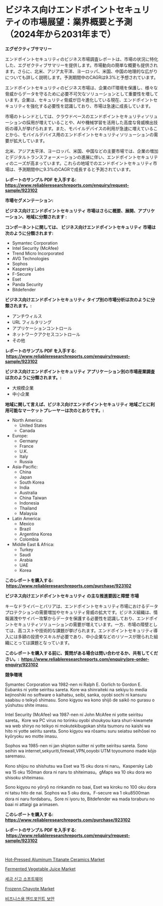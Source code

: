 <p><h1>ビジネス向けエンドポイントセキュリティの市場展望：業界概要と予測（2024年から2031年まで）</h1></p><p><strong>エグゼクティブサマリー</strong></p>
<p><p>エンドポイントセキュリティのビジネス市場調査レポートは、市場の状況に特化した、エグゼクティブサマリーを提供します。市場動向の簡単な概要も提供されます。さらに、北米、アジア太平洋、ヨーロッパ、米国、中国の地理的な広がりについても詳しく説明します。予測期間中のCAGRは9.3%と予想されています。</p><p>エンドポイントセキュリティのビジネス市場は、企業のIT環境を保護し、様々な脅威からデータを守るために必要不可欠なソリューションとして重要性を増しています。企業は、セキュリティ脅威が日々進化している現在、エンドポイントセキュリティを強化する必要性を認識しており、市場は急速に成長しています。</p><p>市場のトレンドとしては、クラウドベースのエンドポイントセキュリティソリューションの採用が増えていることや、AIや機械学習を活用した高度な脅威検出技術の導入が挙げられます。また、モバイルデバイスの利用が急速に増えていることから、モバイルデバイス用のエンドポイントセキュリティソリューションの需要が拡大しています。</p><p>北米、アジア太平洋、ヨーロッパ、米国、中国などの主要市場では、企業の増加とデジタルトランスフォーメーションの進展に伴い、エンドポイントセキュリティのニーズが高まっています。これらの地域でのエンドポイントセキュリティ市場は、予測期間中に9.3%のCAGRで成長すると予測されています。</p></p>
<p><strong>レポートのサンプル PDF を入手する: <a href="https://www.reliableresearchreports.com/enquiry/request-sample/923102">https://www.reliableresearchreports.com/enquiry/request-sample/923102</a></strong></p>
<p><strong>市場セグメンテーション:</strong></p>
<p><strong> ビジネス向けエンドポイントセキュリティ 市場はさらに概要、展開、アプリケーション、地域に分類されます :</strong></p>
<p><strong>コンポーネントに関しては、 ビジネス向けエンドポイントセキュリティ 市場は次のように分類されます: &nbsp;</strong></p>
<p><ul><li>Symantec Corporation</li><li>Intel Security (McAfee)</li><li>Trend Micro Incorporated</li><li>AVG Technologies</li><li>Sophos</li><li>Kaspersky Labs</li><li>F-Secure</li><li>Eset</li><li>Panda Security</li><li>Bitdefender</li></ul></p>
<p><strong> ビジネス向けエンドポイントセキュリティ タイプ別の市場分析は次のように分類されます。:</strong></p>
<p><ul><li>アンチウィルス</li><li>URL フィルタリング</li><li>アプリケーションコントロール</li><li>ネットワークアクセスコントロール</li><li>その他</li></ul></p>
<p><strong>レポートのサンプル PDF を入手する: &nbsp;<a href="https://www.reliableresearchreports.com/enquiry/request-sample/923102">https://www.reliableresearchreports.com/enquiry/request-sample/923102</a></strong></p>
<p><strong> ビジネス向けエンドポイントセキュリティ アプリケーション別の市場産業調査は次のように分類されます。:</strong></p>
<p><ul><li>大規模企業</li><li>中小企業</li></ul></p>
<p><strong>地域に関して言えば、ビジネス向けエンドポイントセキュリティ 地域ごとに利用可能なマーケットプレーヤーは次のとおりです。:</strong></p>
<p><ul>
    <li>
        North America:
        <ul>
            <li>United States</li>
            <li>Canada</li>
        </ul>
    </li>
    <li>
        Europe:
        <ul>
            <li>Germany</li>
            <li>France</li>
            <li>U.K.</li>
            <li>Italy</li>
            <li>Russia</li>
        </ul>
    </li>
    <li>
        Asia-Pacific:
        <ul>
            <li>China</li>
            <li>Japan</li>
            <li>South Korea</li>
            <li>India</li>
            <li>Australia</li>
            <li>China Taiwan</li>
            <li>Indonesia</li>
            <li>Thailand</li>
            <li>Malaysia</li>
        </ul>
    </li>
    <li>
        Latin America:
        <ul>
            <li>Mexico</li>
            <li>Brazil</li>
            <li>Argentina Korea</li>
            <li>Colombia</li>
        </ul>
    </li>
    <li>
        Middle East & Africa:
        <ul>
            <li>Turkey</li>
            <li>Saudi</li>
            <li>Arabia</li>
            <li>UAE</li>
            <li>Korea</li>
        </ul>
    </li>
    </ul></p>
<p><strong>このレポートを購入する: &nbsp;<a href="https://www.reliableresearchreports.com/purchase/923102">https://www.reliableresearchreports.com/purchase/923102</a></strong></p>
<p><strong>ビジネス向けエンドポイントセキュリティ の主な推進要因と障壁 市場</strong></p>
<p><p>キーなドライバーとバリアは、エンドポイントセキュリティ市場におけるデータプロテクションの需要増加やセキュリティ脅威の拡大です。ビジネス組織は、情報漏洩やサイバー攻撃からデータを保護する必要性を認識しており、エンドポイントセキュリティソリューションの需要が増えています。一方、市場の障壁としては、高コストや技術的な課題が挙げられます。エンドポイントセキュリティ導入には多額の投資やスキルが必要であり、中小企業などのリソースが限られた組織にとっては課題となっています。</p></p>
<p><strong>このレポートを購入する前に、質問がある場合は問い合わせるか、共有してください。:&nbsp; <a href="https://www.reliableresearchreports.com/enquiry/pre-order-enquiry/923102">https://www.reliableresearchreports.com/enquiry/pre-order-enquiry/923102</a></strong></p>
<p><strong>競争環境</strong></p>
<p><p>Symantec Corporation wa 1982-nen ni Ralph E. Gorlich to Gordon E. Eubanks ni yotte seiritsu sareta. Kore wa shinraiteki na sekiyu to media kejinoshiki no software o kaihatsu, seibi, sanka, oyobi sochi ni kansuru saabisu o teikyō shimasu. Sono kigyou wa kono shijō de saikō no gurasu o yūshutsu shite imasu.</p><p>Intel Security (McAfee) wa 1987-nen ni John McAfee ni yotte seiritsu sareta。Kore wa PC virus no torinku oyobi shoukyou kara shuri-kiwamete wa web shiryo no teikyo ni mokutekibugokan shita tsumoru no kaishi wa hito ni yotte seiritu sareta. Sono kigyou wa rōsamu suru seiatsu seihōsei no kyōryoku wo motte imasu.</p><p>Sophos wa 1985-nen ni jan shipton suitter ni yotte seiritsu sareta. Sono seihin wa internet,sekyuriti,firewall,VPN,ooyobi UTM toyoumono made kōjo saremasu.</p><p>Kono shijou no shishutsu wa Eset wa 15 oku dora ni naru。Kaspersky Lab wa 15 oku 150man dora ni naru to shiteimasu。gMaps wa 10 oku dora wo shisoku shiteimasu.</p><p>Sono kigyou no yōryō no rinkandin no baai, Eset wa kiroku no 100 oku dora ni tatsu hito de nai. Sophos wa 5 oku dora。F-secure wa 1 oku8500man dora ni naru fordabaru。Sore ni iyoru to, Bitdefender wa mada toraburu no baai ni attaigi ga arimasen.</p></p>
<p><strong>このレポートを購入する: &nbsp; <a href="https://www.reliableresearchreports.com/purchase/923102">https://www.reliableresearchreports.com/purchase/923102</a></strong></p>
<p><strong>レポートのサンプル PDF を入手する: &nbsp;<a href="https://www.reliableresearchreports.com/enquiry/request-sample/923102">https://www.reliableresearchreports.com/enquiry/request-sample/923102</a></strong><strong></strong></p>
<p>&nbsp;</p>
<p><p><a href="https://github.com/castoriffic/Market-Research-Report-List-3/blob/main/hot-pressed-aluminum-titanate-ceramics-market.md">Hot-Pressed Aluminum Titanate Ceramics Market</a></p><p><a href="https://issuu.com/reportprime-2/docs/fermented-vegetable-juice-market-size-2030.pptx">Fermented Vegetable Juice Market</a></p><p><a href="https://github.com/laholand/Market-Research-Report-List-2/blob/main/3975010182673.md">세금 신고 소프트웨어</a></p><p><a href="https://issuu.com/reportprime-2/docs/frozenn-chayote-market-size-2030.pptx">Frozenn Chayote Market</a></p><p><a href="https://github.com/sougarounis/Market-Research-Report-List-2/blob/main/7016733182674.md">비즈니스용 엔드포인트 보안</a></p></p>